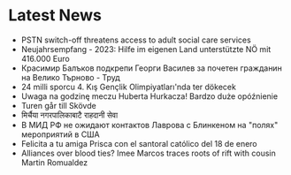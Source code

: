 # Latest News
-  PSTN switch-off threatens access to adult social care services
-  Neujahrsempfang - 2023: Hilfe im eigenen Land unterstützte NÖ mit 416.000 Euro
-  Красимир Балъков подкрепи Георги Василев за почетен гражданин на Велико Търново - Труд
-  24 milli sporcu 4. Kış Gençlik Olimpiyatları'nda ter dökecek
-  Uwaga na godzinę meczu Huberta Hurkacza! Bardzo duże opóźnienie
-  Turen går till Skövde
-  मिर्चैया नगरपालिकाबाटै राहदानी सेवा
-  В МИД РФ не ожидают контактов Лаврова с Блинкеном на "полях" мероприятий в США
-  Felicita a tu amiga Prisca con el santoral católico del 18 de enero
-  Alliances over blood ties? Imee Marcos traces roots of rift with cousin Martin Romualdez
